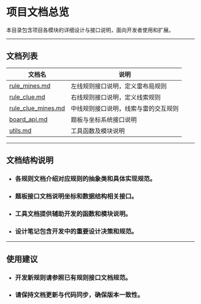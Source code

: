 # 项目文档总览

本目录包含项目各模块的详细设计与接口说明，面向开发者使用和扩展。

---

## 文档列表

| 文档名                                              | 说明                 |
|--------------------------------------------------|--------------------|
| [rule\_mines.md](./dev/rule_mines.md)            | 左线规则接口说明，定义雷布局规则   |
| [rule\_clue.md](./dev/rule_clue.md)              | 右线规则接口说明，定义线索规则    |
| [rule\_clue\_mines.md](./dev/rule_clue_mines.md) | 中线规则接口说明，线索与雷的交互规则 |
| [board\_api.md](./dev/board_api.md)              | 题板与坐标系统接口说明        |
| [utils.md](./dev/utils.md)                       | 工具函数及模块说明          |

---

## 文档结构说明

* ### 各规则文档介绍对应规则的抽象类和具体实现规范。
* ### 题板接口文档说明坐标和数据结构相关接口。
* ### 工具文档提供辅助开发的函数和模块说明。
* ### 设计笔记包含开发中的重要设计决策和规范。

---

## 使用建议

* ### 开发新规则请参照已有规则接口文档规范。
* ### 请保持文档更新与代码同步，确保版本一致性。

